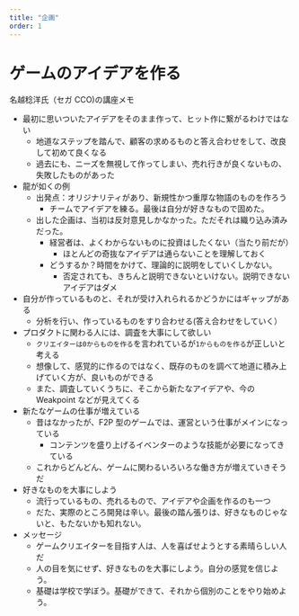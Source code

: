 ```yaml
---
title: "企画"
order: 1
---
```


# ゲームのアイデアを作る

名越稔洋氏（セガ CCO)の講座メモ

- 最初に思いついたアイデアをそのまま作って、ヒット作に繋がるわけではない
  - 地道なステップを踏んで、顧客の求めるものと答え合わせをして、改良して初めて良くなる
  - 過去にも、ニーズを無視して作ってしまい、売れ行きが良くないもの、失敗したものがあった
- 龍が如くの例
  - 出発点：オリジナリティがあり、新規性かつ重厚な物語のものを作ろう
    - チームでアイデアを練る。最後は自分が好きなもので固めた。
  - 出した企画は、当初は反対意見しかなかった。ただそれは織り込み済みだった。
    - 経営者は、よくわからないものに投資はしたくない（当たり前だが）
      - ほとんどの奇抜なアイデアは通らないことを理解しておく
    - どうするか？時間をかけて、理論的に説明をしていくしかない。
      - 否定されても、きちんと説明できないといけない。説明できないアイデアはダメ
- 自分が作っているものと、それが受け入れられるかどうかにはギャップがある
  - 分析を行い、作っているものをすり合わせる(答え合わせをしていく）
- プロダクトに関わる人には、調査を大事にして欲しい
  - `クリエイターは0からものを作る`を言われているが`1からものを作る`が正しいと考える
  - 想像して、感覚的に作るのではなく、既存のものを調べて地道に積み上げていく方が、良いものができる
  - また、調査していくうちに、そこから新たなアイデアや、今の Weakpoint などが見えてくる
- 新たなゲームの仕事が増えている
  - 昔はなかったが、F2P 型のゲームでは、運営という仕事がメインになっている
    - コンテンツを盛り上げるイベンターのような技能が必要になってきている
  - これからどんどん、ゲームに関わるいろいろな働き方が増えていきそうだ
- 好きなものを大事にしよう
  - 流行っているもの、売れるもので、アイデアや企画を作るのも一つ
  - だた、実際のところ開発は辛い。最後の踏ん張りは、好きなものじゃないと、もたないかも知れない。
- メッセージ
  - ゲームクリエイターを目指す人は、人を喜ばせようとする素晴らしい人だ
  - 人の目を気にせず、好きなものを大事にしよう。自分の感覚を信じよう。
  - 基礎は学校で学ぼう。基礎ができて、それから個別のことをやり始めよう。
